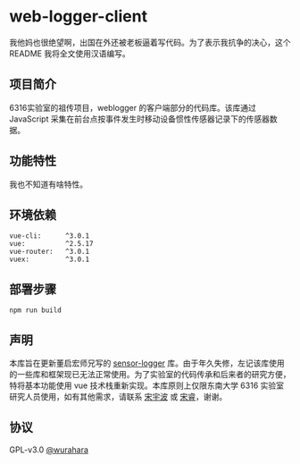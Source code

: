 # web-logger-client

我他妈也很绝望啊，出国在外还被老板逼着写代码。为了表示我抗争的决心，这个 README 我将全文使用汉语编写。

## 项目简介

6316实验室的祖传项目，weblogger 的客户端部分的代码库。该库通过 JavaScript 采集在前台点按事件发生时移动设备惯性传感器记录下的传感器数据。

## 功能特性

我也不知道有啥特性。

## 环境依赖

```
vue-cli:      ^3.0.1
vue:          ^2.5.17
vue-router:   ^3.0.1
vuex:         ^3.0.1
```

## 部署步骤

```
npm run build
```

## 声明

本库旨在更新董启宏师兄写的 [sensor-logger](https://github.com/qhdong/sensor-logger) 库。由于年久失修，左记该库使用的一些库和框架现已无法正常使用。为了实验室的代码传承和后来者的研究方便，特将基本功能使用 vue 技术栈重新实现。本库原则上仅限东南大学 6316 实验室研究人员使用，如有其他需求，请联系 [宋宇波](mailto:songyubo@seu.edu.cn) 或 [宋睿](mailto:songrui@seu.edu.cn)，谢谢。

## 协议

GPL-v3.0
[@wurahara](https://github.com/wurahara)
